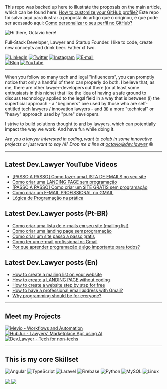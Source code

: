 This repo was backed up here to illustrate the proposals on the main article, which can be found here: [How to customize your GitHub profile?](https://blog.dev.lawyer/2021/08/cutomize-github.html)
Este repo foi salvo aqui para ilustrar a proposta do artigo que o originou, e que pode ser acessado aqui: [Como personalizar o seu perfil no GitHub?](https://br.dev.lawyer/2021/08/como-personalizar-github.html)


![Hi there, Octavio here!](https://github.com/OctavioSI/OctavioSI/blob/eb56f9c88a9319791290b31f45bbb099bd5b2b2f/header.png)

Full-Stack Developer, Lawyer and Startup Founder. I like to code, create new concepts and drink beer. Father of two.

[![LinkedIn](https://img.shields.io/badge/octaviosi-0077B5?style=flat&logo=linkedin&logoColor=white)](https://www.linkedin.com/in/octaviosi) [![Twitter](https://img.shields.io/badge/@octavioietsugu-1DA1F2?style=flat&logo=twitter&logoColor=white)](https://twitter.com/octavioietsugu) [![Instagram](https://img.shields.io/badge/Dev.Lawyer-E4405F?style=flat&logo=instagram&logoColor=white)](https://www.instagram.com/dev.lawyer/)  [![E-mail](https://img.shields.io/badge/octavio@dev.lawyer-D14836?style=flat&logo=gmail&logoColor=white)](mailto:octavio@dev.lawyer)  
[![Blog](https://img.shields.io/badge/dev.lawyer-FF5722?style=flat&logo=blogger&logoColor=white)](https://dev.lawyer) [![YouTube](https://img.shields.io/badge/dev.lawyer-FF0000?style=flat&logo=youtube&logoColor=white)](https://www.youtube.com/channel/UCPmM6RAkfC0CY2gGudIhWQA) 

___
When you follow so many tech and legal "influencers", you can promptly notice that only a handful of them can properly do both. I believe that, as me, there are other lawyer-developers out there (or at least some enthusiasts in this niche) that like the idea of having a safe ground to discuss technology applied to the legal field in a way that is between (i) the superficial approach - a "beginners" one used by those who are self-entitled tech lawyers / innovation lawyers - and (ii) a more "technical" or "heavy" approach used by "pure" developers.

I strive to build solutions thought to and by lawyers, which can potentially impact the way we work. And have fun while doing it.

*Are you a lawyer interested in coding, want to colab in some innovative projects or just want to say hi?*
*Drop me a line at <a href="mailto:octavio@dev.lawyer">octavio@dev.lawyer</a>* :grinning:

___

## Latest Dev.Lawyer YouTube Videos
<!-- YOUTUBE:START -->
- [[PASSO A PASSO] Como fazer uma LISTA DE EMAILS no seu site](https://www.youtube.com/watch?v=hkcSEJHnpe4)
- [Como criar uma LANDING PAGE sem programação](https://www.youtube.com/watch?v=keKOJEhhDqY)
- [[PASSO A PASSO] Como criar um SITE GRÁTIS sem programação](https://www.youtube.com/watch?v=xrp1c9OvQPQ)
- [Como criar um E-MAIL PROFISSIONAL no GMAIL](https://www.youtube.com/watch?v=lHc0tUonBSE)
- [Lógica de Programação na prática](https://www.youtube.com/watch?v=rF9vEPBNva0)
<!-- YOUTUBE:END -->

## Latest Dev.Lawyer posts (Pt-BR)
<!-- BLOG-POST-LIST-BR:START -->
- [Como criar uma lista de e-mails em seu site (mailing list)](http://feedproxy.google.com/~r/Brdevlawyer/~3/n0M3Nur2V_E/lista-de-email-mailing-list.html)
- [Como criar uma landing page sem programação](http://feedproxy.google.com/~r/Brdevlawyer/~3/Bi1myxHQ-t8/landing-page-sem-programacao.html)
- [Como criar um site passo a passo grátis](http://feedproxy.google.com/~r/Brdevlawyer/~3/yzhV5n1GhY8/como-criar-site-passoapasso-gratis.html)
- [Como ter um e-mail profissional no Gmail](http://feedproxy.google.com/~r/Brdevlawyer/~3/kh4Lcle869w/email-profissional-no-gmail.html)
- [Por que aprender programação é algo importante para todos?](http://feedproxy.google.com/~r/Brdevlawyer/~3/jqDgxP1YAIY/aprender-programacao-importante-para-todos.html)
<!-- BLOG-POST-LIST-BR:END -->

## Latest Dev.Lawyer posts (En)
<!-- BLOG-POST-LIST:START -->
- [How to create a mailing list on your website](http://feedproxy.google.com/~r/Devlawyer/~3/hAeOxZS8UPI/create-mailing-list.html)
- [How to create a LANDING PAGE without coding](http://feedproxy.google.com/~r/Devlawyer/~3/9MXoZXKSX4Y/create-landing-page-without-coding.html)
- [How to create a website step by step for free](http://feedproxy.google.com/~r/Devlawyer/~3/390eyI4qODI/create-website-step.html)
- [How to have a professional email address with Gmail?](http://feedproxy.google.com/~r/Devlawyer/~3/UWgiZNKcub8/professional.html)
- [Why programming should be for everyone?](http://feedproxy.google.com/~r/Devlawyer/~3/AN1hUYbMf4M/programming-should-be-for-everyone.html)
<!-- BLOG-POST-LIST:END -->

___

## Meet my Projects
[![Mevio - Workflows and Automation](https://github.com/OctavioSI/OctavioSI/blob/main/GitHub_Mevio_banner.png)](http://www.mevio.com.br)   [![HubJur - Lawyers' Marketplace App using AI](https://github.com/OctavioSI/OctavioSI/blob/main/GitHub_HubJur_banner.png)](https://www.hubjur.com.br)   [![Dev.Lawyer - Tech for non-techs](https://github.com/OctavioSI/OctavioSI/blob/main/GitHub_DevLawyer_banner.png)](https://dev.lawyer) 
___

## This is my core Skillset
<img alt="Angular" src="https://img.shields.io/badge/angular-%23DD0031.svg?style=for-the-badge&logo=angular&logoColor=white"/> <img alt="TypeScript" src="https://img.shields.io/badge/typescript-%23007ACC.svg?style=for-the-badge&logo=typescript&logoColor=white"/> <img alt="Laravel" src="https://img.shields.io/badge/laravel-%23FF2D20.svg?style=for-the-badge&logo=laravel&logoColor=white"/> <img alt="Firebase" src="https://img.shields.io/badge/firebase-%23039BE5.svg?style=for-the-badge&logo=firebase"/> <img alt="Python" src="https://img.shields.io/badge/python-%2314354C.svg?style=for-the-badge&logo=python&logoColor=white"/> <img alt="MySQL" src="https://img.shields.io/badge/mysql-%2300f.svg?style=for-the-badge&logo=mysql&logoColor=white"/> <img alt="Linux" src="https://img.shields.io/badge/Linux-FCC624?style=for-the-badge&logo=linux&logoColor=black">

<a href="https://github.com/OctavioSI/github-readme-stats">
  <img align="center" src="https://github-readme-stats.vercel.app/api?username=OctavioSI&count_private=true&theme=monokai&hide_title=true&show_icons=true" />
</a>
<a href="https://github.com/octaviosi/github-readme-stats">
  <img align="center" src="https://github-readme-stats.vercel.app/api/top-langs/?username=OctavioSI&layout=compact&theme=monokai&hide_title=true" />
</a>
